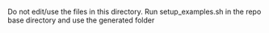 Do not edit/use the files in this directory.  Run setup_examples.sh in the
repo base directory and use the generated folder

